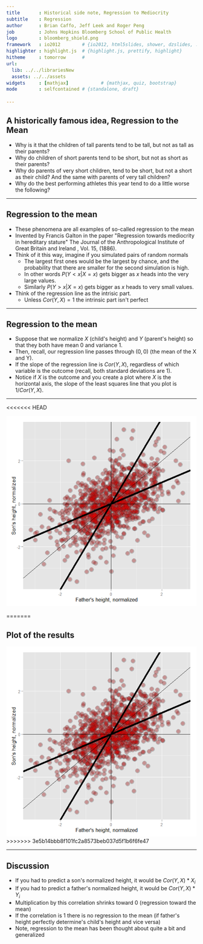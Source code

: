 ```yaml
---
title       : Historical side note, Regression to Mediocrity
subtitle    : Regression
author      : Brian Caffo, Jeff Leek and Roger Peng
job         : Johns Hopkins Bloomberg School of Public Health
logo        : bloomberg_shield.png
framework   : io2012        # {io2012, html5slides, shower, dzslides, ...}
highlighter : highlight.js  # {highlight.js, prettify, highlight}
hitheme     : tomorrow      # 
url:
  lib: ../../librariesNew
  assets: ../../assets
widgets     : [mathjax]            # {mathjax, quiz, bootstrap}
mode        : selfcontained # {standalone, draft}

---
```




## A historically famous idea, Regression to the Mean
* Why is it that the children of tall parents tend to be tall, but not as tall as their parents? 
* Why do children of short parents tend to be short, but not as short as their parents?
* Why do parents of very short children, tend to be short, but not a short as their child? And the same with parents of very tall children?
* Why do the best performing athletes this year tend to do a little worse the following?

---
## Regression to the mean
* These phenomena are all examples of so-called regression to the mean
* Invented by Francis Galton in the paper "Regression towards mediocrity in hereditary stature" The Journal of the Anthropological Institute of Great Britain and Ireland , Vol. 15, (1886).
* Think of it this way, imagine if you simulated pairs of random normals
  * The largest first ones would be the largest by chance, and the probability that there are smaller for the second simulation is high.
  * In other words  $P(Y < x | X = x)$ gets bigger as $x$ heads into the very large values.
  * Similarly $P(Y > x | X = x)$ gets bigger as $x$ heads to very small values.
* Think of the regression line as the intrisic part.
  * Unless $Cor(Y, X) = 1$ the intrinsic part isn't perfect

---
## Regression to the mean
* Suppose that we normalize $X$ (child's height) and $Y$ (parent's height) so that they both have mean 0 and variance 1. 
* Then, recall, our regression line passes through $(0, 0)$ (the mean of the X and Y).
* If the slope of the regression line is $Cor(Y,X)$, regardless of which variable is the outcome (recall, both standard deviations are 1).
* Notice if $X$ is the outcome and you create a plot where $X$ is the horizontal axis, the slope of the least squares line that you plot is $1/Cor(Y, X)$. 

---
<<<<<<< HEAD
<div class="rimage center"><img src="fig/unnamed-chunk-1.png" title="plot of chunk unnamed-chunk-1" alt="plot of chunk unnamed-chunk-1" class="plot" /></div>

=======
## Plot of the results
<div class="rimage center"><img src="fig/unnamed-chunk-1.png" title="plot of chunk unnamed-chunk-1" alt="plot of chunk unnamed-chunk-1" class="plot" /></div>
>>>>>>> 3e5b14bbb8f101fc2a8573beb037d5f1b6f6fe47

---
## Discussion
* If you had to predict a son's normalized height, it would be
  $Cor(Y, X) * X_i$ 
* If you had to predict a father's normalized height, it would be
  $Cor(Y, X) * Y_i$
* Multiplication by this correlation shrinks toward 0 (regression toward the mean)
* If the correlation is 1 there is no regression to the mean (if father's height perfectly determine's child's height and vice versa)
* Note, regression to the mean has been thought about quite a bit and generalized 
